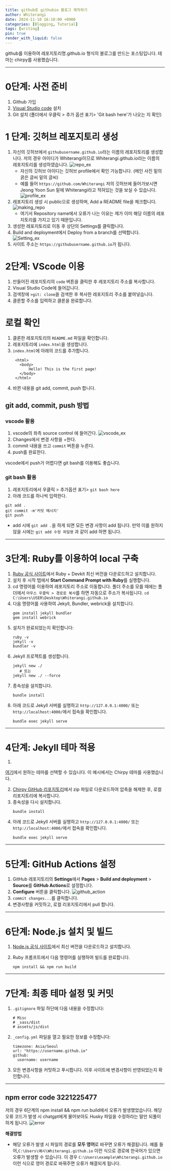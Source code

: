 ```yaml
---
title: github로 githubio 블로그 제작하기
author: Whiterangi
date: 2024-11-10 16:10:00 +0900
categories: [Blogging, Tutorial]
tags: [writing]
pin: true
render_with_liquid: false
---
```


github를 이용하여 레포지토리명.github.io 형식의 블로그를 만드는 포스팅입니다.
테마는 chirpy를 사용했습니다.

<hr>

# 0단계: 사전 준비
1. Github 가입
2. [Visual Studio code](https://code.visualstudio.com/) 설치
3. Git 설치 (폴더에서 우클릭 > 추가 옵션 표기> 'Git bash here'가 나오는 지 확인)

# 1 단계: 깃허브 레포지토리 생성
1. 자신의 깃허브에서 ```githubusername.github.io```라는 이름의 레포지토리를 생성합니다. 저의 경우 아이디가 Whiterangi이므로 Whiterangi.github.io라는 이름의 레포지토리를 생성하였습니다.
   ![repo_ex](https://github.com/Whiterangi/Whiterangi.github.io/blob/main/assets/img/blog%20img/2024-11-10-how-to-make-gitblog/1.png?raw=true)
   - 자신의 깃허브 아이디는 깃허브 profile에서 확인 가능합니다. (메인 사진 밑의 굵은 글씨 밑의 글씨)
   - 예를 들어 ```https://github.com/Whiterangi``` 저의 깃허브에 들어가보시면 Jeong Yoon Sun 밑에 Whiterangi라고 적혀있는 것을 보실 수 있습니다. 
  ![profile_ex](https://github.com/Whiterangi/Whiterangi.github.io/blob/main/assets/img/blog%20img/2024-11-10-how-to-make-gitblog/2.png?raw=true)
2. 레포지토리 생성 시 public으로 생성하며, Add a README file을 체크합니다.
   ![making_repo](https://github.com/Whiterangi/Whiterangi.github.io/blob/main/assets/img/blog%20img/2024-11-10-how-to-make-gitblog/3.png?raw=true)
   - 여기서 Repository name에서 오류가 나는 이유는 제가 이미 해당 이름의 레포지토리를 가지고 있기 때문입니다. 
3. 생성한 레포지토리로 이동 후 상단의 Settings를 클릭합니다.
4. Build and deployment에서 Deploy from a branch를 선택합니다. 
   ![Setting_ex](https://github.com/Whiterangi/Whiterangi.github.io/blob/main/assets/img/blog%20img/2024-11-10-how-to-make-gitblog/4.png?raw=true)
5. 사이트 주소는 ```https://githubusername.github.io```가 됩니다. 

# 2단계: VScode 이용
1. 만들어진 레포지토리의 ```code``` 버튼을 클릭한 후 레포지토리 주소를 복사합니다.  
2. Visual Studio Code에 들어갑니다. 
3. 검색창에 ```>git: clone```을 검색한 후 복사한 레포지토리 주소를 붙여넣습니다. 
4. 클론할 주소를 입력하고 클론을 완료합니다.

# 로컬 확인
1. 클론한 레포지토리의 ```README.md``` 파일을 확인합니다.
2. 레포지토리에 ```index.html```을 생성합니다.
3. ```index.html```에 아래의 코드를 추가합니다.
   ```
    <html>
	  <body>
		  Hello! This is the first page!
	  </body>
    </html>
   ```
4. 바뀐 내용을 git add, commit, push 합니다.

## git add, commit, push 방법
### vscode 활용
1. vscode의 좌측 source control 에 들어간다.
   ![vscode_ex](https://github.com/Whiterangi/Whiterangi.github.io/blob/main/assets/img/blog%20img/2024-11-10-how-to-make-gitblog/5.png?raw=true)
2. Changes에서 변경 사항을 +한다.
3. commit 내용을 쓰고 ```commit``` 버튼을 누른다.
4. push를 완료한다.

vscode에서 push가 어렵다면 git bash를 이용해도 좋습니다.
### git bash 활용
1. 레포지토리에서 우클릭 > 추가옵션 표기> ```git bash here```
2. 아래 코드를 하나씩 입력한다.
```
git add . 
git commit -m'커밋 메시지'
git push
```
- add 시에 ```git add .```을 하게 되면 모든 변경 사항이 add 됩니다. 만약 이를 원하지 않을 시에는 ```git add 수정 파일명``` 과 같이 add 하면 됩니다.


<hr>

# 3단계: Ruby를 이용하여 local 구축
1. [Ruby 공식 사이트](https://rubyinstaller.org/)에서 Ruby + Devkit 최신 버전을 다운로드하고 설치합니다.
2. 설치 후 시작 탭에서 **Start Command Prompt with Ruby**를 실행합니다.
3. cd 명령어를 이용하여 레포지토리 주소로 이동합니다. 폴더 주소를 모를 때에는 폴더에서 ```마우스 우클릭 > 경로로 복사```를 하면 자동으로 주소가 복사됩니다. 
   ```cd C:\Users\USER\Desktop\Whiterangi.github.io```
4. 다음 명령어를 사용하여 Jekyll, Bundler, webrick을 설치합니다.
   ```
   gem install jekyll bundler
   gem install webrick
   ```
5. 설치가 완료되었는지 확인합니다:
   ```
   ruby -v
   jekyll -v
   bundler -v
   ```
6. Jekyll 프로젝트를 생성합니다.
   ```
   jekyll new ./
      # 또는
   jekyll new ./ --force
   ```
7. 종속성을 설치합니다.
   ```
   bundle install
   ```
8. 아래 코드로 Jekyll 서버를 실행하고 ```http://127.0.0.1:4000/``` 또는 ```http://localhost:4000/```에서 접속을 확인합니다.
   ```
   bundle exec jekyll serve
   ```

<hr>

# 4단계: Jekyll 테마 적용

1. 
[여기](http://jekyllthemes.org)에서 원하는 테마를 선택할 수 있습니다. 이 예시에서는 Chirpy 테마를 사용했습니다.

2. [Chirpy GitHub 리포지토리](https://github.com/cotes2020/jekyll-theme-chirpy)에서 zip 파일로 다운로드하여 압축을 해제한 후, 로컬 리포지토리에 복사합니다.
3. 종속성을 다시 설치합니다.
   ```
   bundle install
   ```
4. 아래 코드로 Jekyll 서버를 실행하고 ```http://127.0.0.1:4000/``` 또는 ```http://localhost:4000/```에서 접속을 확인합니다.
   ```
   bundle exec jekyll serve
   ```

<hr>

# 5단계: GitHub Actions 설정

1. GitHub 레포지토리의 **Settings**에서 **Pages** > **Build and deployment** > **Source**를 **GitHub Actions**로 설정합니다.
2. **Configure** 버튼을 클릭합니다.
![github_action](https://github.com/Whiterangi/Whiterangi.github.io/blob/main/assets/img/blog%20img/2024-11-10-how-to-make-gitblog/6.png?raw=true)
3. ```commit changes...```를 클릭합니다.
4. 변경사항을 커밋하고, 로컬 리포지토리에서 pull 합니다.

<hr>

# 6단계: Node.js 설치 및 빌드
1. [Node.js 공식 사이트](https://nodejs.org/)에서 최신 버전을 다운로드하고 설치합니다.

2. Ruby 프롬프트에서 다음 명령어를 실행하여 빌드를 완료합니다.
   ```
   npm install && npm run build
   ```

<hr>

# 7단계: 최종 테마 설정 및 커밋

1. `.gitignore` 파일 하단에 다음 내용을 수정합니다:
   ```
   # Misc
   # _sass/dist
   # assets/js/dist
   ```
2. `_config.yml` 파일을 열고 필요한 정보를 수정합니다:
   ```
   timezone: Asia/Seoul
   url: "https://username.github.io"
   github:
     username: username
   ```
3. 모든 변경사항을 커밋하고 푸시합니다. 이후 사이트에 변경사항이 반영되었는지 확인합니다.

<hr>

## npm error code 3221225477
저의 경우 6단계의 npm install && npm run build에서 오류가 발생했었습니다. 해당 오류 코드가 발생 시 chatgpt에게 물어보아도 Husky 파일을 수정하라는 말만 되풀이하게 됩니다.
![error](https://github.com/Whiterangi/Whiterangi.github.io/blob/main/assets/img/blog%20img/2024-11-10-how-to-make-gitblog/7.png?raw=true)

**해결방법**
- 해당 오류가 발생 시 파일의 경로를 **모두 영어**로 바꾸면 오류가 해결됩니다. 
예를 들어,```C:\Users\예시\Whiterangi.github.io``` 이런 식으로 경로에 한국어가 있으면 오류가 발생할 수 있습니다. 이 경우 ```C:\Users\example\Whiterangi.github.io``` 이런 식으로 영어 경로로 바꿔주면 오류가 해결되게 됩니다.